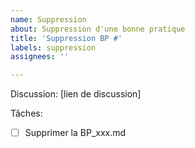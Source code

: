 ```yaml
---
name: Suppression
about: Suppression d'une bonne pratique
title: 'Suppression BP #'
labels: suppression
assignees: ''

---
```


Discussion: [lien de discussion]

Tâches:

- [ ] Supprimer la BP_xxx.md
